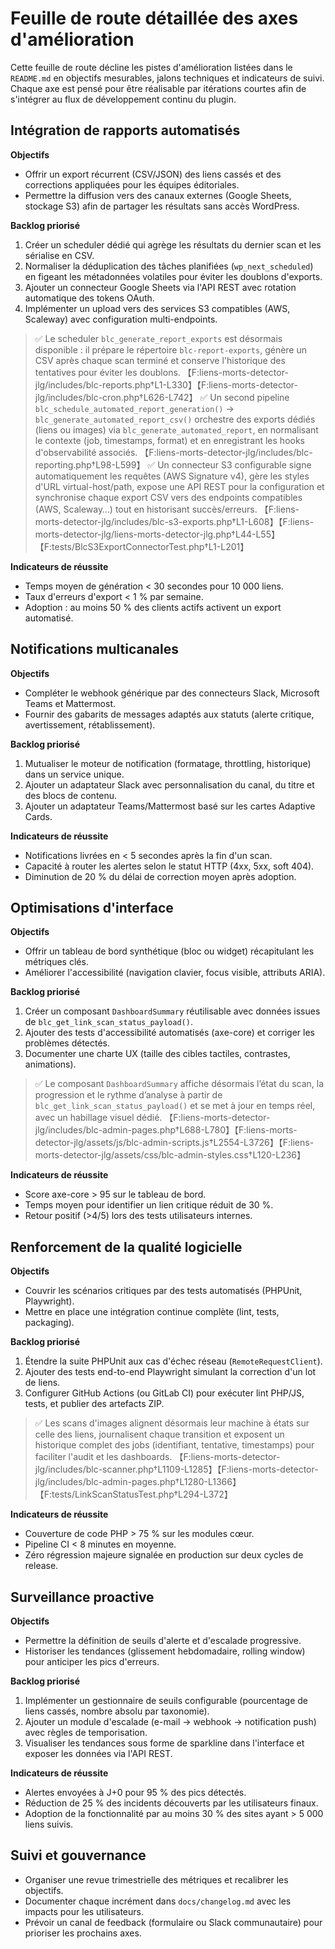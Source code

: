 # Feuille de route détaillée des axes d'amélioration

Cette feuille de route décline les pistes d'amélioration listées dans le `README.md` en objectifs mesurables, jalons techniques et indicateurs de suivi. Chaque axe est pensé pour être réalisable par itérations courtes afin de s'intégrer au flux de développement continu du plugin.

## Intégration de rapports automatisés

**Objectifs**
- Offrir un export récurrent (CSV/JSON) des liens cassés et des corrections appliquées pour les équipes éditoriales.
- Permettre la diffusion vers des canaux externes (Google Sheets, stockage S3) afin de partager les résultats sans accès WordPress.

**Backlog priorisé**
1. Créer un scheduler dédié qui agrège les résultats du dernier scan et les sérialise en CSV.
2. Normaliser la déduplication des tâches planifiées (`wp_next_scheduled`) en figeant les métadonnées volatiles pour éviter les doublons d'exports.
3. Ajouter un connecteur Google Sheets via l'API REST avec rotation automatique des tokens OAuth.
4. Implémenter un upload vers des services S3 compatibles (AWS, Scaleway) avec configuration multi-endpoints.

> ✅ Le scheduler `blc_generate_report_exports` est désormais disponible : il prépare le répertoire `blc-report-exports`, génère un CSV après chaque scan terminé et conserve l'historique des tentatives pour éviter les doublons. 【F:liens-morts-detector-jlg/includes/blc-reports.php†L1-L330】【F:liens-morts-detector-jlg/includes/blc-cron.php†L626-L742】
> ✅ Un second pipeline `blc_schedule_automated_report_generation()` → `blc_generate_automated_report_csv()` orchestre des exports dédiés (liens ou images) via `blc_generate_automated_report`, en normalisant le contexte (job, timestamps, format) et en enregistrant les hooks d'observabilité associés. 【F:liens-morts-detector-jlg/includes/blc-reporting.php†L98-L599】
> ✅ Un connecteur S3 configurable signe automatiquement les requêtes (AWS Signature v4), gère les styles d'URL virtual-host/path, expose une API REST pour la configuration et synchronise chaque export CSV vers des endpoints compatibles (AWS, Scaleway…) tout en historisant succès/erreurs. 【F:liens-morts-detector-jlg/includes/blc-s3-exports.php†L1-L608】【F:liens-morts-detector-jlg/liens-morts-detector-jlg.php†L44-L55】【F:tests/BlcS3ExportConnectorTest.php†L1-L201】

**Indicateurs de réussite**
- Temps moyen de génération < 30 secondes pour 10 000 liens.
- Taux d'erreurs d'export < 1 % par semaine.
- Adoption : au moins 50 % des clients actifs activent un export automatisé.

## Notifications multicanales

**Objectifs**
- Compléter le webhook générique par des connecteurs Slack, Microsoft Teams et Mattermost.
- Fournir des gabarits de messages adaptés aux statuts (alerte critique, avertissement, rétablissement).

**Backlog priorisé**
1. Mutualiser le moteur de notification (formatage, throttling, historique) dans un service unique.
2. Ajouter un adaptateur Slack avec personnalisation du canal, du titre et des blocs de contenu.
3. Ajouter un adaptateur Teams/Mattermost basé sur les cartes Adaptive Cards.

**Indicateurs de réussite**
- Notifications livrées en < 5 secondes après la fin d'un scan.
- Capacité à router les alertes selon le statut HTTP (4xx, 5xx, soft 404).
- Diminution de 20 % du délai de correction moyen après adoption.

## Optimisations d'interface

**Objectifs**
- Offrir un tableau de bord synthétique (bloc ou widget) récapitulant les métriques clés.
- Améliorer l'accessibilité (navigation clavier, focus visible, attributs ARIA).

**Backlog priorisé**
1. Créer un composant `DashboardSummary` réutilisable avec données issues de `blc_get_link_scan_status_payload()`.
2. Ajouter des tests d'accessibilité automatisés (axe-core) et corriger les problèmes détectés.
3. Documenter une charte UX (taille des cibles tactiles, contrastes, animations).

> ✅ Le composant `DashboardSummary` affiche désormais l’état du scan, la progression et le rythme d’analyse à partir de `blc_get_link_scan_status_payload()` et se met à jour en temps réel, avec un habillage visuel dédié. 【F:liens-morts-detector-jlg/includes/blc-admin-pages.php†L688-L780】【F:liens-morts-detector-jlg/assets/js/blc-admin-scripts.js†L2554-L3726】【F:liens-morts-detector-jlg/assets/css/blc-admin-styles.css†L120-L236】

**Indicateurs de réussite**
- Score axe-core > 95 sur le tableau de bord.
- Temps moyen pour identifier un lien critique réduit de 30 %.
- Retour positif (>4/5) lors des tests utilisateurs internes.

## Renforcement de la qualité logicielle

**Objectifs**
- Couvrir les scénarios critiques par des tests automatisés (PHPUnit, Playwright).
- Mettre en place une intégration continue complète (lint, tests, packaging).

**Backlog priorisé**
1. Étendre la suite PHPUnit aux cas d'échec réseau (`RemoteRequestClient`).
2. Ajouter des tests end-to-end Playwright simulant la correction d'un lot de liens.
3. Configurer GitHub Actions (ou GitLab CI) pour exécuter lint PHP/JS, tests, et publier des artefacts ZIP.

> ✅ Les scans d'images alignent désormais leur machine à états sur celle des liens, journalisent chaque transition et exposent un historique complet des jobs (identifiant, tentative, timestamps) pour faciliter l'audit et les dashboards. 【F:liens-morts-detector-jlg/includes/blc-scanner.php†L1109-L1285】【F:liens-morts-detector-jlg/includes/blc-admin-pages.php†L1280-L1366】【F:tests/LinkScanStatusTest.php†L294-L372】

**Indicateurs de réussite**
- Couverture de code PHP > 75 % sur les modules cœur.
- Pipeline CI < 8 minutes en moyenne.
- Zéro régression majeure signalée en production sur deux cycles de release.

## Surveillance proactive

**Objectifs**
- Permettre la définition de seuils d'alerte et d'escalade progressive.
- Historiser les tendances (glissement hebdomadaire, rolling window) pour anticiper les pics d'erreurs.

**Backlog priorisé**
1. Implémenter un gestionnaire de seuils configurable (pourcentage de liens cassés, nombre absolu par taxonomie).
2. Ajouter un module d'escalade (e-mail → webhook → notification push) avec règles de temporisation.
3. Visualiser les tendances sous forme de sparkline dans l'interface et exposer les données via l'API REST.

**Indicateurs de réussite**
- Alertes envoyées à J+0 pour 95 % des pics détectés.
- Réduction de 25 % des incidents découverts par les utilisateurs finaux.
- Adoption de la fonctionnalité par au moins 30 % des sites ayant > 5 000 liens suivis.

## Suivi et gouvernance

- Organiser une revue trimestrielle des métriques et recalibrer les objectifs.
- Documenter chaque incrément dans `docs/changelog.md` avec les impacts pour les utilisateurs.
- Prévoir un canal de feedback (formulaire ou Slack communautaire) pour prioriser les prochains axes.

